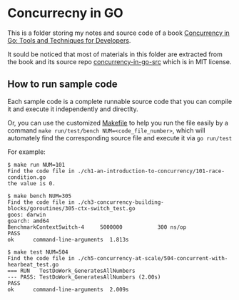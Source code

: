 # Concurrecny in GO

This is a folder storing my notes and source code of a book [Concurrency in Go: Tools and Techniques for Developers](https://www.amazon.com/Concurrency-Go-Tools-Techniques-Developers/dp/1491941197).

It sould be noticed that most of materials in this folder are extracted from the book and its source repo [concurrency-in-go-src](https://github.com/kat-co/concurrency-in-go-src) which is in MIT license.

## How to run sample code

Each sample code is a complete runnable source code that you can compile it and execute it independently and directlty.

Or, you can use the customized [Makefile](Makefile) to help you run the file easily by a command 
``` make run/test/bench NUM=<code_file_number> ```, which will automately find the corresponding source file and execute it via ```go run/test```

For example:

```
$ make run NUM=101
Find the code file in ./ch1-an-introduction-to-concurrency/101-race-condition.go
the value is 0.

$ make bench NUM=305
Find the code file in ./ch3-concurrency-building-blocks/goroutines/305-ctx-switch_test.go
goos: darwin
goarch: amd64
BenchmarkContextSwitch-4   	 5000000	       300 ns/op
PASS
ok  	command-line-arguments	1.813s

$ make test NUM=504
Find the code file in ./ch5-concurrency-at-scale/504-concurrent-with-hearbeat_test.go
=== RUN   TestDoWork_GeneratesAllNumbers
--- PASS: TestDoWork_GeneratesAllNumbers (2.00s)
PASS
ok  	command-line-arguments	2.009s
```